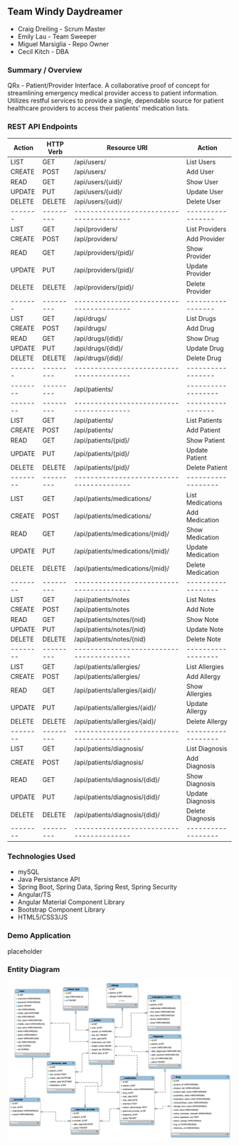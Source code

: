 ## Team Windy Daydreamer
* Craig Dreiling - Scrum Master
* Emily Lau - Team Sweeper
* Miguel Marsiglia - Repo Owner
* Cecil Kitch - DBA

### Summary / Overview
QRx - Patient/Provider Interface. A collaborative proof of concept for streamlining emergency medical provider access to patient information. Utilizes restful services to provide a single, dependable source for patient healthcare providers to access their patients' medication lists.

### REST API Endpoints
| Action |HTTP Verb| Resource URI                           | Action           |
| -------|---------|----------------------------------------| -----------------|
| LIST   | GET     | /api/users/                            | List Users       |
| CREATE | POST    | /api/users/                            | Add User         |
| READ   | GET     | /api/users/{uid}/                      | Show User        |
| UPDATE | PUT     | /api/users/{uid}/                      | Update User      |
| DELETE | DELETE  | /api/users/{uid}/                      | Delete User      |
| -------|---------|----------------------------------------| -----------------|
| LIST   | GET     | /api/providers/                        | List Providers   |
| CREATE | POST    | /api/providers/                        | Add Provider     |
| READ   | GET     | /api/providers/{pid}/                  | Show Provider    |
| UPDATE | PUT     | /api/providers/{pid}/                  | Update Provider  |
| DELETE | DELETE  | /api/providers/{pid}/                  | Delete Provider  |
| -------|---------|----------------------------------------| -----------------|
| LIST   | GET     | /api/drugs/                            | List Drugs       |
| CREATE | POST    | /api/drugs/                            | Add Drug         |
| READ   | GET     | /api/drugs/{did}/                      | Show Drug        |
| UPDATE | PUT     | /api/drugs/{did}/                      | Update Drug      |
| DELETE | DELETE  | /api/drugs/{did}/                      | Delete Drug      |
| -------|---------|----------------------------------------| -----------------|
|--------|---------| /api/patients/                         |------------------|
|--------|---------|----------------------------------------| -----------------|
| LIST   | GET     | /api/patients/                         | List Patients    |
| CREATE | POST    | /api/patients/                         | Add Patient      |
| READ   | GET     | /api/patients/{pid}/                   | Show Patient     |
| UPDATE | PUT     | /api/patients/{pid}/                   | Update Patient   |
| DELETE | DELETE  | /api/patients/{pid}/                   | Delete Patient   |
|--------|---------|----------------------------------------|------------------|
| LIST   | GET     | /api/patients/medications/             | List Medications |
| CREATE | POST    | /api/patients/medications/             | Add Medication   |
| READ   | GET     | /api/patients/medications/{mid}/       | Show Medication  |
| UPDATE | PUT     | /api/patients/medications/{mid}/       | Update Medication|
| DELETE | DELETE  | /api/patients/medications/{mid}/       | Delete Medication|
|--------|---------|----------------------------------------|------------------|
| LIST   | GET     | /api/patients/notes                    | List Notes       |
| CREATE | POST    | /api/patients/notes                    | Add Note         |
| READ   | GET     | /api/patients/notes/{nid}              | Show Note        |
| UPDATE | PUT     | /api/patients/notes/{nid}              | Update Note      |
| DELETE | DELETE  | /api/patients/notes/{nid}              | Delete Note      |
|--------|---------|----------------------------------------|------------------|
| LIST   | GET     | /api/patients/allergies/               | List Allergies   |
| CREATE | POST    | /api/patients/allergies/               | Add  Allergy     |
| READ   | GET     | /api/patients/allergies/{aid}/         | Show Allergies   |
| UPDATE | PUT     | /api/patients/allergies/{aid}/         | Update Allergy   |
| DELETE | DELETE  | /api/patients/allergies/{aid}/         | Delete Allergy   |
|--------|---------|----------------------------------------|------------------|
| LIST   | GET     | /api/patients/diagnosis/               | List Diagnosis   |
| CREATE | POST    | /api/patients/diagnosis/               | Add  Diagnosis   |
| READ   | GET     | /api/patients/diagnosis/{did}/         | Show Diagnosis   |
| UPDATE | PUT     | /api/patients/diagnosis/{did}/         | Update Diagnosis |
| DELETE | DELETE  | /api/patients/diagnosis/{did}/         | Delete Diagnosis |
|--------|---------|----------------------------------------|------------------|

### Technologies Used
* mySQL
* Java Persistance API
* Spring Boot, Spring Data, Spring Rest, Spring Security
* Angular/TS
* Angular Material Component Library
* Bootstrap Component Library
* HTML5/CSS3/JS

### Demo Application
placeholder

### Entity Diagram
![qrxdbERD](qrxdbERD.png)
